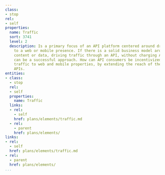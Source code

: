 ```yaml
---
class:
- stop
rel:
- self
properties:
  name: Traffic
  sort: 3741
  level: 2
  description: Is a primary focus of an API platform centered around driving traffic
    to a web or mobile presence. If there is a solid business model around users accessing
    content or data, driving traffic through an API, without charging API consumers
    can be a successful approach. How can API consumers be incentivized to drive more
    traffic to web and mobile properties, by extending the reach of the platform through
    APIs.
entities:
- class:
  - stop
  rel:
  - self
  properties:
    name: Traffic
  links:
  - rel:
    - self
    href: plans/elements/traffic.md
  - rel:
    - parent
    href: plans/elements/
links:
- rel:
  - self
  href: plans/elements/traffic.md
- rel:
  - parent
  href: plans/elements/
...
```

